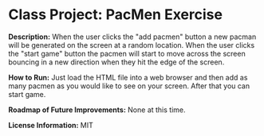 # Class Project: PacMen Exercise
**Description:** When the user clicks the "add pacmen" button a new pacman will be generated on the screen at a random location. When the user clicks the "start game" button the pacmen will start to move across the screen bouncing in a new direction when they hit the edge of the screen.

**How to Run:** Just load the HTML file into a web browser and then add as many pacmen as you would like to see on your screen. After that you can start game. 

**Roadmap of Future Improvements:** None at this time.

**License Information:** MIT
